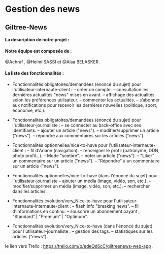 # Gestion des news
## Giltree-News


####  La description de notre projet : 



#### Notre équipe est composée de :  
 @Achraf , @Helmi SASSI et @Alaa BELASKER.

#### La liste des fonctionnalités : 

* Fonctionnalités obligatoires/demandées (énoncé du sujet) pour l'utilisateur-internaute-client : 
    – créer un compte.
    – consultation les dernières actualités "news" mises en avant.
    – affichage des actualités selon les préférences utilisateur.
    – commenter les actualités.
    – s’abonner aux notifications pour recevoir les dernières nouvelles (politique, sport, économie, etc.).

* Fonctionnalités obligatoires/demandées (énoncé du sujet) pour l'utilisateur-journaliste :
    – se connecter au back-office avec ses identifiants.
    – ajouter un article ("news").
    – modifier/supprimer un article ("news").
    – répondre aux commentaires sur les articles ("news").


* Fonctionnalités optionnelles/nice-to-have pour l'utilisateur-internaute-client :
    – fil d'Ariane (navigation).
    – renseigner le profil (patronyme, DDN, photo profil…).
    – Mode "sombre".
    – noter un article ("news").
    – "Liker" un commentaire sur un article ("news").
    – "Répondre" à un commentaire sur un article ("news").


* Fonctionnalités optionnelles/nice-to-have (dans l'énoncé du sujet) pour l'utilisateur-journaliste
    – ajouter un média (image, vidéo, son, etc.).
    – modifier/supprimer un média (image, vidéo, son, etc.).
    – rechercher dans les articles.


* Fonctionnalités évolution/very_Nice-to-have pour l'utilisateur-internaute-internaute-client :
    – flash info "breaking news".
    – fil d'informations en continu.
    – souscrire un abonnement payant ; "Standard" | "Premium" | "Optimum".


* Fonctionnalités évolution/very_Nice-to-have (dans l'énoncé du sujet) pour l'utilisateur-journaliste : 
    – gestion des tags.
    – statistiques sur les articles ("news").



le lien vers Trello : https://trello.com/b/edeQd6cC/giltreenews-web-app .

